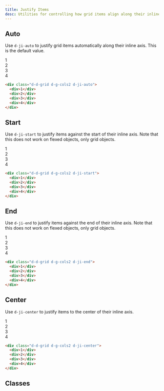 ```yaml
---
title: Justify Items
desc: Utilities for controlling how grid items align along their inline axis.
---
```


## Auto
Use `d-ji-auto` to justify grid items automatically along their inline axis. This is the default value.

<code-well-header class="d-fl-center d-fd-column d-p24 d-bgc-purple-100 d-bgo50 d-w100p d-hmn102" custom>
  <div class="d-d-grid d-g-cols2 d-ji-auto d-w100p d-bar8 d-bgc-purple-100">
    <div class="d-fl-center d-m8 d-p16 d-wmn64 d-bgc-purple-300 d-bar4 d-fs24 d-fw-bold">1</div>
    <div class="d-fl-center d-m8 d-p16 d-wmn64 d-bgc-purple-300 d-bar4 d-fs24 d-fw-bold">2</div>
    <div class="d-fl-center d-m8 d-p16 d-wmn64 d-bgc-purple-300 d-bar4 d-fs24 d-fw-bold">3</div>
    <div class="d-fl-center d-m8 d-p16 d-wmn64 d-bgc-purple-300 d-bar4 d-fs24 d-fw-bold">4</div>
  </div>
</code-well-header>

```html
<div class="d-d-grid d-g-cols2 d-ji-auto">
  <div>1</div>
  <div>2</div>
  <div>3</div>
  <div>4</div>
</div>
```

## Start
Use `d-ji-start` to justify items against the start of their inline axis. Note that this does not work on flexed objects, only grid objects.

<code-well-header class="d-fl-center d-fd-column d-p24 d-bgc-green-100 d-bgo50 d-w100p d-hmn102" custom>
  <div class="d-d-grid d-g-cols2 d-ji-start d-w100p d-bar8 d-bgc-green-100">
    <div class="d-fl-center d-m8 d-p16 d-wmn64 d-bgc-green-300 d-bar4 d-fs24 d-fw-bold">1</div>
    <div class="d-fl-center d-m8 d-p16 d-wmn64 d-bgc-green-300 d-bar4 d-fs24 d-fw-bold">2</div>
    <div class="d-fl-center d-m8 d-p16 d-wmn64 d-bgc-green-300 d-bar4 d-fs24 d-fw-bold">3</div>
    <div class="d-fl-center d-m8 d-p16 d-wmn64 d-bgc-green-300 d-bar4 d-fs24 d-fw-bold">4</div>
  </div>
</code-well-header>

```html
<div class="d-d-grid d-g-cols2 d-ji-start">
  <div>1</div>
  <div>2</div>
  <div>3</div>
  <div>4</div>
</div>
```

## End
Use `d-ji-end` to justify items against the end of their inline axis. Note that this does not work on flexed objects, only grid objects.

<code-well-header class="d-fl-center d-fd-column d-p24 d-bgc-pink-100 d-bgo50 d-w100p d-hmn102" custom>
  <div class="d-d-grid d-g-cols2 d-ji-end d-w100p d-bar8 d-bgc-pink-100">
    <div class="d-fl-center d-m8 d-p16 d-wmn64 d-bgc-pink-400 d-bar4 d-fs24 d-fw-bold">1</div>
    <div class="d-fl-center d-m8 d-p16 d-wmn64 d-bgc-pink-400 d-bar4 d-fs24 d-fw-bold">2</div>
    <div class="d-fl-center d-m8 d-p16 d-wmn64 d-bgc-pink-400 d-bar4 d-fs24 d-fw-bold">3</div>
    <div class="d-fl-center d-m8 d-p16 d-wmn64 d-bgc-pink-400 d-bar4 d-fs24 d-fw-bold">4</div>
  </div>
</code-well-header>

```html
<div class="d-d-grid d-g-cols2 d-ji-end">
  <div>1</div>
  <div>2</div>
  <div>3</div>
  <div>4</div>
</div>
```

## Center
Use `d-ji-center` to justify items to the center of their inline axis.

<code-well-header class="d-fl-center d-fd-column d-p24 d-bgc-red-100 d-bgo50 d-w100p d-hmn102" custom>
  <div class="d-d-grid d-g-cols2 d-ji-center d-w100p d-bar8 d-bgc-red-100">
    <div class="d-fl-center d-m8 d-p16 d-wmn64 d-bgc-red-400 d-bar4 d-fs24 d-fw-bold">1</div>
    <div class="d-fl-center d-m8 d-p16 d-wmn64 d-bgc-red-400 d-bar4 d-fs24 d-fw-bold">2</div>
    <div class="d-fl-center d-m8 d-p16 d-wmn64 d-bgc-red-400 d-bar4 d-fs24 d-fw-bold">3</div>
    <div class="d-fl-center d-m8 d-p16 d-wmn64 d-bgc-red-400 d-bar4 d-fs24 d-fw-bold">4</div>
  </div>
</code-well-header>

```html
<div class="d-d-grid d-g-cols2 d-ji-center">
  <div>1</div>
  <div>2</div>
  <div>3</div>
  <div>4</div>
</div>
```

## Classes
<utility-class-table>
  <template #content>
    <tbody>
      <tr v-for="i in ['center', 'end', 'start', 'left', 'right', 'baseline', 'first-baseline', 'last-baseline', 'stretch', 'safe', 'unsafe', 'normal', 'legacy', 'auto', 'unset']">
        <th scope="row" class="d-ff-mono d-fc-purple d-fw-normal d-fs12">.d-ji-{{ i }}</th>
        <td class="d-ff-mono d-fc-orange-500 d-fs12">justify-items: {{ i }} !important;</td>
      </tr>
    </tbody>
  </template>
</utility-class-table>
